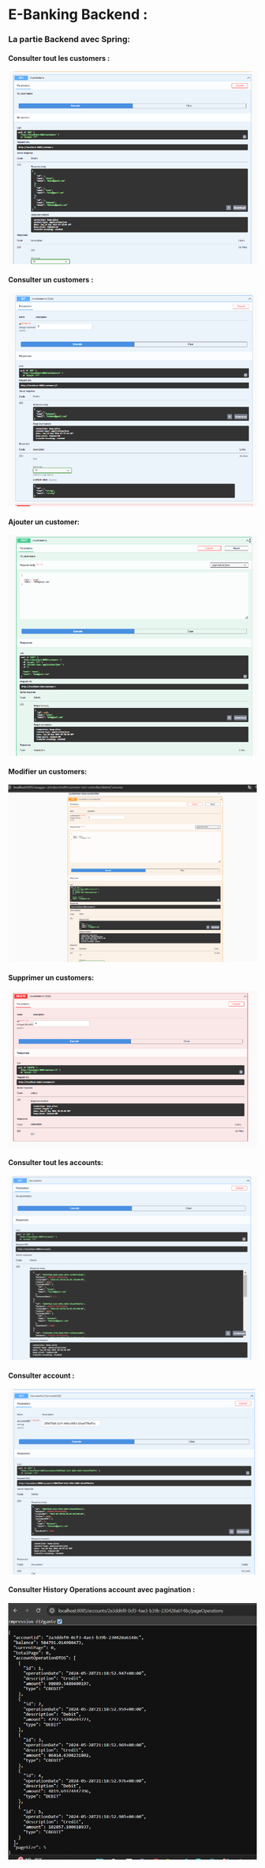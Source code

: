 <h1>E-Banking Backend :</h1>

<h3>La partie Backend avec Spring: </h3>

<h4>Consulter tout les customers : </h4>
<img src="Image/Consulter all.png"/>
<h4>Consulter un customers : </h4>
<img src="Image/Consulter.png"/>
<h4>Ajouter un customer: </h4>
<img src="Image/Ajouter.png"/>
<h4>Modifier un customers: </h4>
<img src="Image/modifier.png"/>
<h4>Supprimer un customers: </h4>
<img src="Image/delete.png"/>
<h4>Consulter tout les accounts: </h4>
<img src="Image/consulter account.png"/>
<h4>Consulter account : </h4>
<img src="Image/consulter un  acounts.png"/>
<h4>Consulter History Operations account avec pagination : </h4>
<img src="Image/HistoryOperation.png"/>